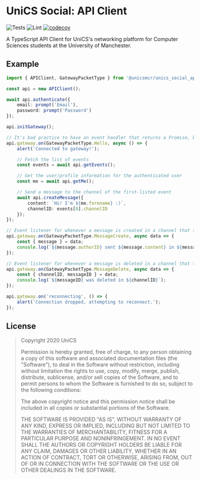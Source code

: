 # UniCS Social: API Client

![Tests](https://github.com/unicsmcr/unics_social_api_client/workflows/Tests/badge.svg)
![Lint](https://github.com/unicsmcr/unics_social_api_client/workflows/Lint/badge.svg)
[![codecov](https://codecov.io/gh/unicsmcr/unics_social_api_client/branch/main/graph/badge.svg)](https://codecov.io/gh/unicsmcr/unics_social_api_client)

A TypeScript API Client for UniCS's networking platform for Computer Sciences students at the University of Manchester.

## Example

```ts
import { APIClient, GatewayPacketType } from '@unicsmcr/unics_social_api_client';

const api = new APIClient();

await api.authenticate({
	email: prompt('Email'),
	password: prompt('Password')
});

api.initGateway();

// It's bad practice to have an event handler that returns a Promise, but this is just for demo purposes
api.gateway.on(GatewayPacketType.Hello, async () => {
	alert('Connected to gateway!');

	// Fetch the list of events
	const events = await api.getEvents();

	// Get the user/profile information for the authenticated user
	const me = await api.getMe();

	// Send a message to the channel of the first-listed event
	await api.createMessage({
		content: `Hi! I'm ${me.forename} :)`,
		channelID: events[0].channelID
	});
});

// Event listener for whenever a message is created in a channel that the user has access to
api.gateway.on(GatewayPacketType.MessageCreate, async data => {
	const { message } = data;
	console.log(`${message.authorID} sent ${message.content} in ${message.channelID}`);
});

// Event listener for whenever a message is deleted in a channel that the user has access to
api.gateway.on(GatewayPacketType.MessageDelete, async data => {
	const { channelID, messageID } = data;
	console.log(`${messageID} was deleted in ${channelID}`);
});

api.gateway.on('reconnecting', () => {
	alert('Connection dropped, attempting to reconnect.');
});
```

## License

> Copyright 2020 UniCS
>
> Permission is hereby granted, free of charge, to any person obtaining a copy of this software and associated documentation files (the "Software"), to deal in the Software without restriction, including without limitation the rights to use, copy, modify, merge, publish, distribute, sublicense, and/or sell copies of the Software, and to permit persons to whom the Software is furnished to do so, subject to the following conditions:
> 
> The above copyright notice and this permission notice shall be included in all copies or substantial portions of the Software.
> 
> THE SOFTWARE IS PROVIDED "AS IS", WITHOUT WARRANTY OF ANY KIND, EXPRESS OR IMPLIED, INCLUDING BUT NOT LIMITED TO THE WARRANTIES OF MERCHANTABILITY, FITNESS FOR A PARTICULAR PURPOSE AND NONINFRINGEMENT. IN NO EVENT SHALL THE AUTHORS OR COPYRIGHT HOLDERS BE LIABLE FOR ANY CLAIM, DAMAGES OR OTHER LIABILITY, WHETHER IN AN ACTION OF CONTRACT, TORT OR OTHERWISE, ARISING FROM, OUT OF OR IN CONNECTION WITH THE SOFTWARE OR THE USE OR OTHER DEALINGS IN THE SOFTWARE.

